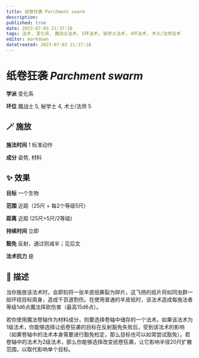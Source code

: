 ```yaml
---
title: 纸卷狂袭 Parchment swarm
description: 
published: true
date: 2023-07-03 21:37:18
tags: 法术, 变化系, 魔战士法术, 5环法术, 秘学士法术, 4环法术, 术士/法师法术
editor: markdown
dateCreated: 2023-07-03 21:37:18
---
```


# **纸卷狂袭** *Parchment swarm*

**学派** 变化系 

**环位** 魔战士 5, 秘学士 4, 术士/法师 5

## 🪄 施放

**施法时间** 1 标准动作

**成分** 姿势, 材料

## ✨ 效果 

**目标** 一个生物 

**范围** 近距（25尺 + 每2个等级5尺）

**距离** 近距 (25尺+5尺/2等级)  

**持续时间** 立即 

**豁免** 反射，通过则减半；见后文

**法术抗力** 是

## 📖 描述

当你施放该法术时，会即刻将一张羊皮纸撕裂为碎片，这飞扬的纸片将如同虫群一般环绕目标周身，造成千百道割伤。在使用普通的羊皮纸时，该法术造成每施法者等级1d6点魔法挥砍伤害（最高15d6点）。

若你使用魔法卷轴作为材料成分，则要选择卷轴中储存的一个法术。如果该法术为1级法术，你能够选择让纸卷狂袭的目标在反射豁免失败后，受到该法术的影响（如果卷轴中的法术本身需要进行豁免检定，那么目标也可以如常尝试豁免）。若卷轴中的法术为2级法术，那么你能够选择改变纸卷狂袭，让它影响半径20尺扩散范围，以取代影响单个目标。
    